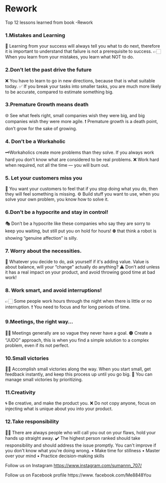 # Rework

Top 12 lessons learned from book -Rework 

### 1.Mistakes and Learning
📝 Learning  from your success will always tell you what to do next, therefore it is important to understand that failure is not a prerequisite to success.
👉🏻 When you learn from your mistakes, you learn what NOT to do.

### 2.Don’t let the past drive the future
❌ You have to learn to go in new directions, because that is what suitable today.
✅ If you break your tasks into smaller tasks, you are much more likely to be accurate, compared to estimate something big.

### 3.Premature Growth means death
🌐 See what feels right, small companies wish they were big, and big companies wish they were more agile.
❗ Premature growth is a death point, don’t grow for the sake of growing.

### 4. Don’t be a Workaholic
🗝️Workaholics create more problems than they solve. If you always work hard you don’t know what are considered to be real problems.
❌  Work hard when required, not all the time — you will burn out.

### 5. Let your customers miss you
🔎 You want your customers to feel that if you stop doing what you do, then they will feel something is missing.
⚙️ Build stuff you want to use, when you solve your own problem, you know how to solve it.

### 6.Don’t be a hypocrite and stay in control!
🎭 Don’t be a hypocrite like these companies who say they are sorry to keep you waiting, but still put you on hold for hours!
⛔ that think a robot is showing “genuine affection” is silly.

### 7. Worry about the necessities.
🔔 Whatever you decide to do, ask yourself if it's adding value. Value is about balance, will your “change” actually do anything?
⚠️ Don’t add unless it has a real impact on your product, and avoid throwing good time at bad work!
### 8. Work smart, and avoid interruptions!
👉🏻 Some people work hours through the night when there is little or no interruption.
❗ You need to focus and for long periods of time.

### 9.Meetings, the right way…
✍🏻 Meetings generally are so vague they never have a goal.
🟠 Create a “JUDO” approach, this is when you find a simple solution to a complex problem, even if its not perfect.

### 10.Small victories
💪🏻 Accomplish small victories along the way. When  you start small, get feedback instantly, and keep this process up until you go big.
🎯 You can manage small victories by prioritizing.

### 11.Creativity
🌀 Be creative, and make the product  you.
❌ Do not copy anyone, focus on injecting what is unique about you into your product.

### 12.Take responsibility
✋🏼 There are always people who will call you out on your flaws, hold your hands up straight away.
✔️ The highest person ranked should take responsibility and should address the issue promptly.
You can't improve if you don't know what you're doing wrong.
• Make time for stillness
• Master over your mind
• Practice decision-making skills

Follow us on Instagram    https://www.instagram.com/sumannn_707/

Follow us on Facebook profile https://www. facebook.com/Me8848You
